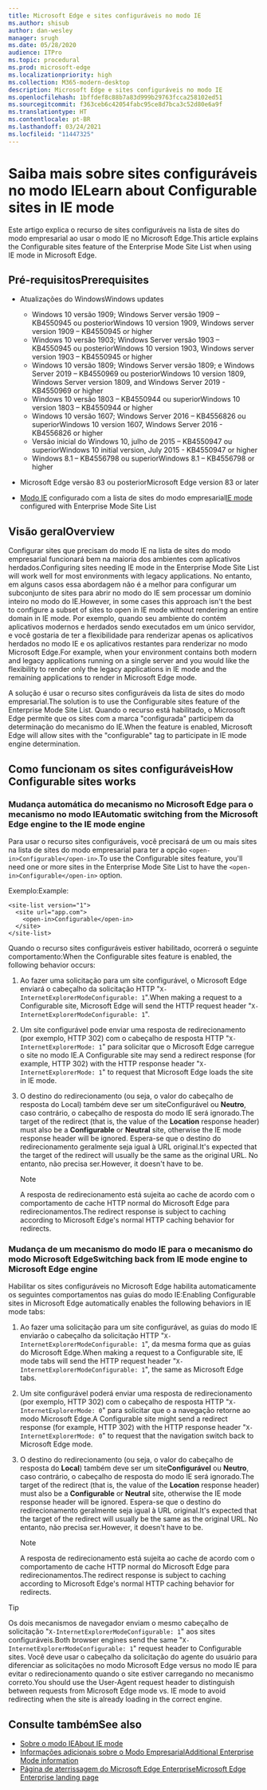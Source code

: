 ```yaml
---
title: Microsoft Edge e sites configuráveis no modo IE
ms.author: shisub
author: dan-wesley
manager: srugh
ms.date: 05/28/2020
audience: ITPro
ms.topic: procedural
ms.prod: microsoft-edge
ms.localizationpriority: high
ms.collection: M365-modern-desktop
description: Microsoft Edge e sites configuráveis no modo IE
ms.openlocfilehash: 1bffdef8c88b7a83d999b29763fcca258102ed51
ms.sourcegitcommit: f363ceb6c42054fabc95ce8d7bca3c52d80e6a9f
ms.translationtype: HT
ms.contentlocale: pt-BR
ms.lasthandoff: 03/24/2021
ms.locfileid: "11447325"
---
```

# <a name="learn-about-configurable-sites-in-ie-mode"></a><span data-ttu-id="f7f32-103">Saiba mais sobre sites configuráveis no modo IE</span><span class="sxs-lookup"><span data-stu-id="f7f32-103">Learn about Configurable sites in IE mode</span></span>

<span data-ttu-id="f7f32-104">Este artigo explica o recurso de sites configuráveis na lista de sites do modo empresarial ao usar o modo IE no Microsoft Edge.</span><span class="sxs-lookup"><span data-stu-id="f7f32-104">This article explains the Configurable sites feature of the Enterprise Mode Site List when using IE mode in Microsoft Edge.</span></span>

## <a name="prerequisites"></a><span data-ttu-id="f7f32-105">Pré-requisitos</span><span class="sxs-lookup"><span data-stu-id="f7f32-105">Prerequisites</span></span>

- <span data-ttu-id="f7f32-106">Atualizações do Windows</span><span class="sxs-lookup"><span data-stu-id="f7f32-106">Windows updates</span></span>

  - <span data-ttu-id="f7f32-107">Windows 10 versão 1909; Windows Server versão 1909 – KB4550945 ou posterior</span><span class="sxs-lookup"><span data-stu-id="f7f32-107">Windows 10 version 1909, Windows server version 1909 – KB4550945  or higher</span></span>
  - <span data-ttu-id="f7f32-108">Windows 10 versão 1903; Windows Server versão 1903 – KB4550945 ou posterior</span><span class="sxs-lookup"><span data-stu-id="f7f32-108">Windows 10 version 1903, Windows server version 1903 – KB4550945  or higher</span></span>
  - <span data-ttu-id="f7f32-109">Windows 10 versão 1809; Windows Server versão 1809; e Windows Server 2019 – KB4550969 ou posterior</span><span class="sxs-lookup"><span data-stu-id="f7f32-109">Windows 10 version 1809, Windows Server version 1809, and Windows Server 2019 - KB4550969 or higher</span></span>
  - <span data-ttu-id="f7f32-110">Windows 10 versão 1803 – KB4550944 ou superior</span><span class="sxs-lookup"><span data-stu-id="f7f32-110">Windows 10 version 1803 – KB4550944 or higher</span></span>
  - <span data-ttu-id="f7f32-111">Windows 10 versão 1607; Windows Server 2016 – KB4556826 ou superior</span><span class="sxs-lookup"><span data-stu-id="f7f32-111">Windows 10 version 1607, Windows Server 2016 - KB4556826 or higher</span></span>
  - <span data-ttu-id="f7f32-112">Versão inicial do Windows 10, julho de 2015 – KB4550947 ou superior</span><span class="sxs-lookup"><span data-stu-id="f7f32-112">Windows 10 initial version, July 2015 - KB4550947 or higher</span></span>
  - <span data-ttu-id="f7f32-113">Windows 8.1 – KB4556798 ou superior</span><span class="sxs-lookup"><span data-stu-id="f7f32-113">Windows 8.1 – KB4556798 or higher</span></span>

- <span data-ttu-id="f7f32-114">Microsoft Edge versão 83 ou posterior</span><span class="sxs-lookup"><span data-stu-id="f7f32-114">Microsoft Edge version 83 or later</span></span>
- <span data-ttu-id="f7f32-115">[Modo IE](./edge-ie-mode.md) configurado com a lista de sites do modo empresarial</span><span class="sxs-lookup"><span data-stu-id="f7f32-115">[IE mode](./edge-ie-mode.md) configured with Enterprise Mode Site List</span></span>

## <a name="overview"></a><span data-ttu-id="f7f32-116">Visão geral</span><span class="sxs-lookup"><span data-stu-id="f7f32-116">Overview</span></span>

<span data-ttu-id="f7f32-117">Configurar sites que precisam do modo IE na lista de sites do modo empresarial funcionará bem na maioria dos ambientes com aplicativos herdados.</span><span class="sxs-lookup"><span data-stu-id="f7f32-117">Configuring sites needing IE mode in the Enterprise Mode Site List will work well for most environments with legacy applications.</span></span> <span data-ttu-id="f7f32-118">No entanto, em alguns casos essa abordagem não é a melhor para configurar um subconjunto de sites para abrir no modo do IE sem processar um domínio inteiro no modo do IE.</span><span class="sxs-lookup"><span data-stu-id="f7f32-118">However, in some cases this approach isn't the best to configure a subset of sites to open in IE mode without rendering an entire domain in IE mode.</span></span> <span data-ttu-id="f7f32-119">Por exemplo, quando seu ambiente do contém aplicativos modernos e herdados sendo executados em um único servidor, e você gostaria de ter a flexibilidade para renderizar apenas os aplicativos herdados no modo IE e os aplicativos restantes para renderizar no modo Microsoft Edge.</span><span class="sxs-lookup"><span data-stu-id="f7f32-119">For example, when your environment contains both modern and legacy applications running on a single server and you would like the flexibility to render only the legacy applications in IE mode and the remaining applications to render in Microsoft Edge mode.</span></span>

<span data-ttu-id="f7f32-120">A solução é usar o recurso sites configuráveis da lista de sites do modo empresarial.</span><span class="sxs-lookup"><span data-stu-id="f7f32-120">The solution is to use the Configurable sites feature of the Enterprise Mode Site List.</span></span> <span data-ttu-id="f7f32-121">Quando o recurso está habilitado, o Microsoft Edge permite que os sites com a marca "configurada" participem da determinação do mecanismo do IE.</span><span class="sxs-lookup"><span data-stu-id="f7f32-121">When the feature is enabled, Microsoft Edge will allow sites with the "configurable" tag to participate in IE mode engine determination.</span></span>

## <a name="how-configurable-sites-works"></a><span data-ttu-id="f7f32-122">Como funcionam os sites configuráveis</span><span class="sxs-lookup"><span data-stu-id="f7f32-122">How Configurable sites works</span></span>

### <a name="automatic-switching-from-the-microsoft-edge-engine-to-the-ie-mode-engine"></a><span data-ttu-id="f7f32-123">Mudança automática do mecanismo no Microsoft Edge para o mecanismo no modo IE</span><span class="sxs-lookup"><span data-stu-id="f7f32-123">Automatic switching from the Microsoft Edge engine to the IE mode engine</span></span>

<span data-ttu-id="f7f32-124">Para usar o recurso sites configuráveis, você precisará de um ou mais sites na lista de sites do modo empresarial para ter a opção `<open-in>Configurable</open-in>`.</span><span class="sxs-lookup"><span data-stu-id="f7f32-124">To use the Configurable sites feature, you'll need one or more sites in the Enterprise Mode Site List to have the `<open-in>Configurable</open-in>` option.</span></span>

<span data-ttu-id="f7f32-125">Exemplo:</span><span class="sxs-lookup"><span data-stu-id="f7f32-125">Example:</span></span>

```
<site-list version="1">
  <site url="app.com">
    <open-in>Configurable</open-in>
  </site>
</site-list>
```

<span data-ttu-id="f7f32-126">Quando o recurso sites configuráveis estiver habilitado, ocorrerá o seguinte comportamento:</span><span class="sxs-lookup"><span data-stu-id="f7f32-126">When the Configurable sites feature is enabled, the following behavior occurs:</span></span>

1. <span data-ttu-id="f7f32-127">Ao fazer uma solicitação para um site configurável, o Microsoft Edge enviará o cabeçalho da solicitação HTTP "`X-InternetExplorerModeConfigurable: 1`".</span><span class="sxs-lookup"><span data-stu-id="f7f32-127">When making a request to a Configurable site, Microsoft Edge will send the HTTP request header "`X-InternetExplorerModeConfigurable: 1`".</span></span>
2. <span data-ttu-id="f7f32-128">Um site configurável pode enviar uma resposta de redirecionamento (por exemplo, HTTP 302) com o cabeçalho de resposta HTTP "`X-InternetExplorerMode: 1`" para solicitar que o Microsoft Edge carregue o site no modo IE.</span><span class="sxs-lookup"><span data-stu-id="f7f32-128">A Configurable site may send a redirect response (for example, HTTP 302) with the HTTP response header "`X-InternetExplorerMode: 1`" to request that Microsoft Edge loads the site in IE mode.</span></span>
3. <span data-ttu-id="f7f32-129">O destino do redirecionamento (ou seja, o valor do cabeçalho de resposta do Local) também deve ser um siteConfigurável ou **Neutro**, caso contrário, o cabeçalho de resposta do modo IE será ignorado.</span><span class="sxs-lookup"><span data-stu-id="f7f32-129">The target of the redirect (that is, the value of the **Location** response header) must also be a **Configurable** or **Neutral** site, otherwise the IE mode response header will be ignored.</span></span> <span data-ttu-id="f7f32-130">Espera-se que o destino do redirecionamento geralmente seja igual à URL original.</span><span class="sxs-lookup"><span data-stu-id="f7f32-130">It's expected that the target of the redirect will usually be the same as the original URL.</span></span> <span data-ttu-id="f7f32-131">No entanto, não precisa ser.</span><span class="sxs-lookup"><span data-stu-id="f7f32-131">However, it doesn't have to be.</span></span>

   > [!NOTE]
   > <span data-ttu-id="f7f32-132">A resposta de redirecionamento está sujeita ao cache de acordo com o comportamento de cache HTTP normal do Microsoft Edge para redirecionamentos.</span><span class="sxs-lookup"><span data-stu-id="f7f32-132">The redirect response is subject to caching according to Microsoft Edge's normal HTTP caching behavior for redirects.</span></span>

### <a name="switching-back-from-ie-mode-engine-to-microsoft-edge-engine"></a><span data-ttu-id="f7f32-133">Mudança de um mecanismo do modo IE para o mecanismo do modo Microsoft Edge</span><span class="sxs-lookup"><span data-stu-id="f7f32-133">Switching back from IE mode engine to Microsoft Edge engine</span></span>

<span data-ttu-id="f7f32-134">Habilitar os sites configuráveis no Microsoft Edge habilita automaticamente os seguintes comportamentos nas guias do modo IE:</span><span class="sxs-lookup"><span data-stu-id="f7f32-134">Enabling Configurable sites in Microsoft Edge automatically enables the following behaviors in IE mode tabs:</span></span>

1. <span data-ttu-id="f7f32-135">Ao fazer uma solicitação para um site configurável, as guias do modo IE enviarão o cabeçalho da solicitação HTTP "`X-InternetExplorerModeConfigurable: 1`", da mesma forma que as guias do Microsoft Edge.</span><span class="sxs-lookup"><span data-stu-id="f7f32-135">When making a request to a Configurable site, IE mode tabs will send the HTTP request header "`X-InternetExplorerModeConfigurable: 1`", the same as Microsoft Edge tabs.</span></span>
2. <span data-ttu-id="f7f32-136">Um site configurável poderá enviar uma resposta de redirecionamento (por exemplo, HTTP 302) com o cabeçalho de resposta HTTP "`X-InternetExplorerMode: 0`" para solicitar que o a navegação retorne ao modo Microsoft Edge.</span><span class="sxs-lookup"><span data-stu-id="f7f32-136">A Configurable site might send a redirect response (for example, HTTP 302) with the HTTP response header "`X-InternetExplorerMode: 0`" to request that the navigation switch back to Microsoft Edge mode.</span></span>
3. <span data-ttu-id="f7f32-137">O destino do redirecionamento (ou seja, o valor do cabeçalho de resposta do **Local**) também deve ser um site**Configurável** ou **Neutro**, caso contrário, o cabeçalho de resposta do modo IE será ignorado.</span><span class="sxs-lookup"><span data-stu-id="f7f32-137">The target of the redirect (that is, the value of the **Location** response header) must also be a **Configurable** or **Neutral** site, otherwise the IE mode response header will be ignored.</span></span> <span data-ttu-id="f7f32-138">Espera-se que o destino do redirecionamento geralmente seja igual à URL original.</span><span class="sxs-lookup"><span data-stu-id="f7f32-138">It's expected that the target of the redirect will usually be the same as the original URL.</span></span> <span data-ttu-id="f7f32-139">No entanto, não precisa ser.</span><span class="sxs-lookup"><span data-stu-id="f7f32-139">However, it doesn't have to be.</span></span>

   > [!NOTE]
   > <span data-ttu-id="f7f32-140">A resposta de redirecionamento está sujeita ao cache de acordo com o comportamento de cache HTTP normal do Microsoft Edge para redirecionamentos.</span><span class="sxs-lookup"><span data-stu-id="f7f32-140">The redirect response is subject to caching according to Microsoft Edge's normal HTTP caching behavior for redirects.</span></span>

> [!TIP]
> <span data-ttu-id="f7f32-141">Os dois mecanismos de navegador enviam o mesmo cabeçalho de solicitação "`X-InternetExplorerModeConfigurable: 1`" aos sites configuráveis.</span><span class="sxs-lookup"><span data-stu-id="f7f32-141">Both browser engines send the same "`X-InternetExplorerModeConfigurable: 1`" request header to Configurable sites.</span></span> <span data-ttu-id="f7f32-142">Você deve usar o cabeçalho da solicitação do agente do usuário para diferenciar as solicitações no modo Microsoft Edge versus no modo IE para evitar o redirecionamento quando o site estiver carregando no mecanismo correto.</span><span class="sxs-lookup"><span data-stu-id="f7f32-142">You should use the User-Agent request header to distinguish between requests from Microsoft Edge mode vs. IE mode to avoid redirecting when the site is already loading in the correct engine.</span></span>

## <a name="see-also"></a><span data-ttu-id="f7f32-143">Consulte também</span><span class="sxs-lookup"><span data-stu-id="f7f32-143">See also</span></span>

- [<span data-ttu-id="f7f32-144">Sobre o modo IE</span><span class="sxs-lookup"><span data-stu-id="f7f32-144">About IE mode</span></span>](./edge-ie-mode.md)
- [<span data-ttu-id="f7f32-145">Informações adicionais sobre o Modo Empresarial</span><span class="sxs-lookup"><span data-stu-id="f7f32-145">Additional Enterprise Mode information</span></span>](/internet-explorer/ie11-deploy-guide/enterprise-mode-overview-for-ie11)
- [<span data-ttu-id="f7f32-146">Página de aterrissagem do Microsoft Edge Enterprise</span><span class="sxs-lookup"><span data-stu-id="f7f32-146">Microsoft Edge Enterprise landing page</span></span>](https://aka.ms/EdgeEnterprise)